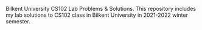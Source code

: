 Bilkent University CS102 Lab Problems & Solutions.
This repository includes my lab solutions to CS102 class in Bilkent University in 2021-2022 winter semester.
